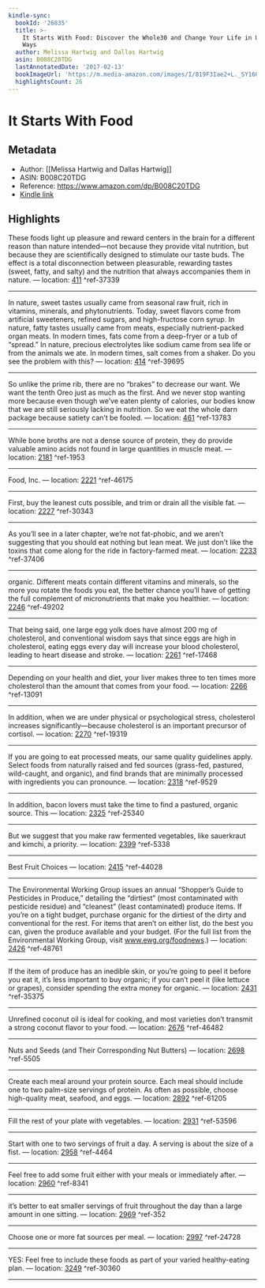 ```yaml
---
kindle-sync:
  bookId: '26835'
  title: >-
    It Starts With Food: Discover the Whole30 and Change Your Life in Unexpected
    Ways
  author: Melissa Hartwig and Dallas Hartwig
  asin: B008C20TDG
  lastAnnotatedDate: '2017-02-13'
  bookImageUrl: 'https://m.media-amazon.com/images/I/819F3Iae2+L._SY160.jpg'
  highlightsCount: 26
---
```

# It Starts With Food
## Metadata
* Author: [[Melissa Hartwig and Dallas Hartwig]]
* ASIN: B008C20TDG
* Reference: https://www.amazon.com/dp/B008C20TDG
* [Kindle link](kindle://book?action=open&asin=B008C20TDG)

## Highlights
These foods light up pleasure and reward centers in the brain for a different reason than nature intended—not because they provide vital nutrition, but because they are scientifically designed to stimulate our taste buds. The effect is a total disconnection between pleasurable, rewarding tastes (sweet, fatty, and salty) and the nutrition that always accompanies them in nature. — location: [411](kindle://book?action=open&asin=B008C20TDG&location=411) ^ref-37339

---
In nature, sweet tastes usually came from seasonal raw fruit, rich in vitamins, minerals, and phytonutrients. Today, sweet flavors come from artificial sweeteners, refined sugars, and high-fructose corn syrup. In nature, fatty tastes usually came from meats, especially nutrient-packed organ meats. In modern times, fats come from a deep-fryer or a tub of “spread.” In nature, precious electrolytes like sodium came from sea life or from the animals we ate. In modern times, salt comes from a shaker. Do you see the problem with this? — location: [414](kindle://book?action=open&asin=B008C20TDG&location=414) ^ref-39695

---
So unlike the prime rib, there are no “brakes” to decrease our want. We want the tenth Oreo just as much as the first. And we never stop wanting more because even though we’ve eaten plenty of calories, our bodies know that we are still seriously lacking in nutrition. So we eat the whole darn package because satiety can’t be fooled. — location: [461](kindle://book?action=open&asin=B008C20TDG&location=461) ^ref-13783

---
While bone broths are not a dense source of protein, they do provide valuable amino acids not found in large quantities in muscle meat. — location: [2181](kindle://book?action=open&asin=B008C20TDG&location=2181) ^ref-1953

---
Food, Inc. — location: [2221](kindle://book?action=open&asin=B008C20TDG&location=2221) ^ref-46175

---
First, buy the leanest cuts possible, and trim or drain all the visible fat. — location: [2227](kindle://book?action=open&asin=B008C20TDG&location=2227) ^ref-30343

---
As you’ll see in a later chapter, we’re not fat-phobic, and we aren’t suggesting that you should eat nothing but lean meat. We just don’t like the toxins that come along for the ride in factory-farmed meat. — location: [2233](kindle://book?action=open&asin=B008C20TDG&location=2233) ^ref-37406

---
organic. Different meats contain different vitamins and minerals, so the more you rotate the foods you eat, the better chance you’ll have of getting the full complement of micronutrients that make you healthier. — location: [2246](kindle://book?action=open&asin=B008C20TDG&location=2246) ^ref-49202

---
That being said, one large egg yolk does have almost 200 mg of cholesterol, and conventional wisdom says that since eggs are high in cholesterol, eating eggs every day will increase your blood cholesterol, leading to heart disease and stroke. — location: [2261](kindle://book?action=open&asin=B008C20TDG&location=2261) ^ref-17468

---
Depending on your health and diet, your liver makes three to ten times more cholesterol than the amount that comes from your food. — location: [2266](kindle://book?action=open&asin=B008C20TDG&location=2266) ^ref-13091

---
In addition, when we are under physical or psychological stress, cholesterol increases significantly—because cholesterol is an important precursor of cortisol. — location: [2270](kindle://book?action=open&asin=B008C20TDG&location=2270) ^ref-19319

---
If you are going to eat processed meats, our same quality guidelines apply. Select foods from naturally raised and fed sources (grass-fed, pastured, wild-caught, and organic), and find brands that are minimally processed with ingredients you can pronounce. — location: [2318](kindle://book?action=open&asin=B008C20TDG&location=2318) ^ref-9529

---
In addition, bacon lovers must take the time to find a pastured, organic source. This — location: [2325](kindle://book?action=open&asin=B008C20TDG&location=2325) ^ref-25340

---
But we suggest that you make raw fermented vegetables, like sauerkraut and kimchi, a priority. — location: [2399](kindle://book?action=open&asin=B008C20TDG&location=2399) ^ref-5338

---
Best Fruit Choices — location: [2415](kindle://book?action=open&asin=B008C20TDG&location=2415) ^ref-44028

---
The Environmental Working Group issues an annual “Shopper’s Guide to Pesticides in Produce,” detailing the “dirtiest” (most contaminated with pesticide residue) and “cleanest” (least contaminated) produce items. If you’re on a tight budget, purchase organic for the dirtiest of the dirty and conventional for the rest. For items that aren’t on either list, do the best you can, given the produce available and your budget. (For the full list from the Environmental Working Group, visit www.ewg.org/foodnews.) — location: [2426](kindle://book?action=open&asin=B008C20TDG&location=2426) ^ref-48761

---
If the item of produce has an inedible skin, or you’re going to peel it before you eat it, it’s less important to buy organic; if you can’t peel it (like lettuce or grapes), consider spending the extra money for organic. — location: [2431](kindle://book?action=open&asin=B008C20TDG&location=2431) ^ref-35375

---
Unrefined coconut oil is ideal for cooking, and most varieties don’t transmit a strong coconut flavor to your food. — location: [2676](kindle://book?action=open&asin=B008C20TDG&location=2676) ^ref-46482

---
Nuts and Seeds (and Their Corresponding Nut Butters) — location: [2698](kindle://book?action=open&asin=B008C20TDG&location=2698) ^ref-5505

---
Create each meal around your protein source. Each meal should include one to two palm-size servings of protein. As often as possible, choose high-quality meat, seafood, and eggs. — location: [2892](kindle://book?action=open&asin=B008C20TDG&location=2892) ^ref-61205

---
Fill the rest of your plate with vegetables. — location: [2931](kindle://book?action=open&asin=B008C20TDG&location=2931) ^ref-53596

---
Start with one to two servings of fruit a day. A serving is about the size of a fist. — location: [2958](kindle://book?action=open&asin=B008C20TDG&location=2958) ^ref-4464

---
Feel free to add some fruit either with your meals or immediately after. — location: [2960](kindle://book?action=open&asin=B008C20TDG&location=2960) ^ref-8341

---
it’s better to eat smaller servings of fruit throughout the day than a large amount in one sitting. — location: [2969](kindle://book?action=open&asin=B008C20TDG&location=2969) ^ref-352

---
Choose one or more fat sources per meal. — location: [2997](kindle://book?action=open&asin=B008C20TDG&location=2997) ^ref-24728

---
YES: Feel free to include these foods as part of your varied healthy-eating plan. — location: [3249](kindle://book?action=open&asin=B008C20TDG&location=3249) ^ref-30360

---
